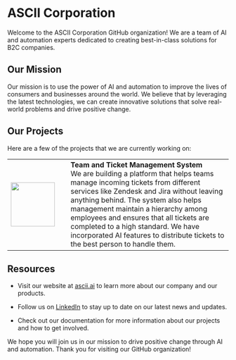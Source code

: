 <!-- <img src="https://i.ibb.co/RTXkPTV/ASCII-Logo.png" height="100" width="100"> -->

# ASCII Corporation 
Welcome to the ASCII Corporation GitHub organization! We are a team of AI and automation experts dedicated to creating best-in-class solutions for B2C companies.


## Our Mission

Our mission is to use the power of AI and automation to improve the lives of consumers and businesses around the world. We believe that by leveraging the latest technologies, we can create innovative solutions that solve real-world problems and drive positive change.

## Our Projects

Here are a few of the projects that we are currently working on:

<table>
  <tr>
    <td width="120">
      <img src="https://i.ibb.co/HGMbJcx/image.png" style="height: 100px; width: 100px;">
    </td>
    <td>
      <b>Team and Ticket Management System</b><br>
      We are building a platform that helps teams manage incoming tickets from different services like Zendesk and Jira without leaving anything behind. The system also helps management maintain a hierarchy among employees and ensures that all tickets are completed to a high standard. We have incorporated AI features to distribute tickets to the best person to handle them.
    </td>
  </tr>
<!--   <tr>
    <td width="100">
      <img src="ai-customer-service.png" height="100" width="100">
    </td>
    <td>
      <b>AI for Customer Service</b><br>
      We are developing an AI-powered customer service platform that uses natural language processing and machine learning to understand customer inquiries and provide accurate and timely responses.
    </td>
  </tr> -->
 </table>

<!-- ![Automated Inventory Management](automated-inventory-management.png)

- **Automated Inventory Management**: We are creating a system that uses IoT sensors and machine learning to optimize inventory levels and reduce waste in the supply chain. -->

<!-- ![Predictive Maintenance](predictive-maintenance.png)

- **Predictive Maintenance**: Our team is building a predictive maintenance platform that uses AI to identify potential failures in equipment before they occur, reducing downtime and improving efficiency. -->


## Resources

- Visit our website at [ascii.ai](https://ascii.ai) to learn more about our company and our products.

- Follow us on [LinkedIn](https://linkedin.com/company/asciicorp) to stay up to date on our latest news and updates.

- Check out our documentation for more information about our projects and how to get involved.

We hope you will join us in our mission to drive positive change through AI and automation. Thank you for visiting our GitHub organization!
